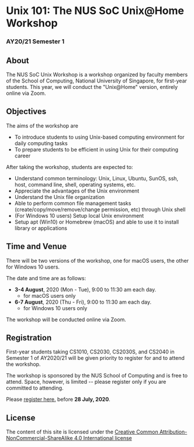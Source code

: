 # Unix 101: The NUS SoC Unix@Home Workshop
### AY20/21 Semester 1

## About

The NUS SoC Unix Workshop is a workshop organized by faculty members of the School of Computing, National University of Singapore, for first-year students.  This year, we will conduct the "Unix@Home" version, entirely online via Zoom.

## Objectives
The aims of the workshop are

- To introduce students to using Unix-based computing environment for daily computing tasks
- To prepare students to be efficient in using Unix for their computing career

After taking the workshop, students are expected to:

- Understand common terminology: Unix, Linux, Ubuntu, SunOS, ssh, host, command line, shell, operating systems, etc.
- Appreciate the advantages of the Unix environment
- Understand the Unix file organization
- Able to perform common file management tasks (create/copy/move/remove/change permission, etc) through Unix shell
- (For Windows 10 users) Setup local Unix environment
- Setup apt (Win10) or Homebrew (macOS) and able to use it to install library or applications

## Time and Venue
There will be two versions of the workshop, one for macOS users, the other for Windows 10 users.

The date and time are as follows:

- **3-4 August**, 2020 (Mon - Tue), 9:00 to 11:30 am each day.
    - for macOS users only
- **6-7 August**, 2020 (Thu - Fri), 9:00 to 11:30 am each day.
    - for Windows 10 users only

The workshop will be conducted online via Zoom.

## Registration
First-year students taking CS1010, CS2030, CS2030S, and CS2040 in Semester 1 of AY2020/21 will be given priority to register for and to attend the workshop.

The workshop is sponsored by the NUS School of Computing and is free to attend.  Space, however, is limited -- please register only if you are committed to attending.

Please <a href="https://nus.syd1.qualtrics.com/jfe/form/SV_8tQi8pwT2MGXFLD">register here.</a> before **28 July, 2020**.

## License

The content of this site is licensed under the [Creative Common Attribution-NonCommercial-ShareAlike 4.0 International license](http://creativecommons.org/licenses/by-nc-sa/4.0/)
